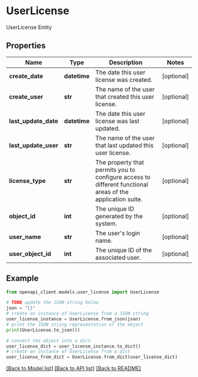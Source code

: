 # UserLicense

UserLicense Entity

## Properties

Name | Type | Description | Notes
------------ | ------------- | ------------- | -------------
**create_date** | **datetime** | The date this user license was created. | [optional] 
**create_user** | **str** | The name of the user that created this user license. | [optional] 
**last_update_date** | **datetime** | The date this user license was last updated. | [optional] 
**last_update_user** | **str** | The name of the user that last updated this user license. | [optional] 
**license_type** | **str** | The property that permits you to configure access to different functional areas of the application suite. | [optional] 
**object_id** | **int** | The unique ID generated by the system. | [optional] 
**user_name** | **str** | The user&#39;s login name. | [optional] 
**user_object_id** | **int** | The unique ID of the associated user. | [optional] 

## Example

```python
from openapi_client.models.user_license import UserLicense

# TODO update the JSON string below
json = "{}"
# create an instance of UserLicense from a JSON string
user_license_instance = UserLicense.from_json(json)
# print the JSON string representation of the object
print(UserLicense.to_json())

# convert the object into a dict
user_license_dict = user_license_instance.to_dict()
# create an instance of UserLicense from a dict
user_license_from_dict = UserLicense.from_dict(user_license_dict)
```
[[Back to Model list]](../README.md#documentation-for-models) [[Back to API list]](../README.md#documentation-for-api-endpoints) [[Back to README]](../README.md)


